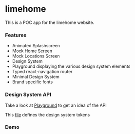 # limehome

This is a POC app for the limehome website.

### Features
- Animated Splashscreen
- Mock Home Screen
- Mock Locations Screen
- Design System
- Playground displaying the various design system elements
- Typed react-navigation router
- Minimal Design System
- Brand specific fonts


### Design System API

Take a look at [Playground](https://github.com/peterlazar1993/limehome/blob/main/src/screens/Playground.tsx) to get an idea of the API

This [file](https://github.com/peterlazar1993/limehome/blob/main/src/theme/index.ts) defines the design system tokens


### Demo